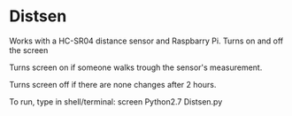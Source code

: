 # Distsen
Works with a HC-SR04 distance sensor and Raspbarry Pi. Turns on and off the screen

Turns screen on if someone walks trough the sensor's measurement.

Turns screen off if there are none changes after 2 hours. 

To run, type in shell/terminal: screen Python2.7 Distsen.py
